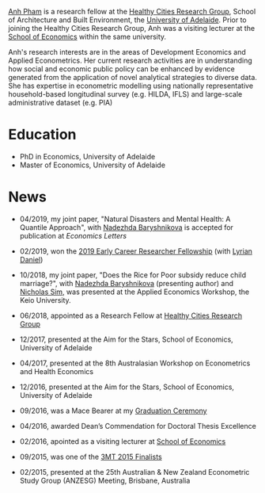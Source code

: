 [Anh Pham](https://researchers.adelaide.edu.au/profile/ngoc.t.pham) is a research fellow at the [Healthy Cities Research Group](https://architecture.adelaide.edu.au/research/housing-and-healthy-cities), School of Architecture and Built Environment, the [University of Adelaide](https://www.adelaide.edu.au/). Prior to joining the Healthy Cities Research Group, Anh was a visiting lecturer at the [School of Economics](https://economics.adelaide.edu.au/) within the same university.

Anh's research interests are in the areas of Development Economics and Applied Econometrics. Her current research activities are in understanding how social and economic public policy can be enhanced by evidence generated from the application of novel analytical strategies to diverse data. She has expertise in econometric modelling using nationally representative household-based longitudinal survey (e.g. HILDA, IFLS) and large-scale administrative dataset (e.g. PIA)

# Education
- PhD in Economics, University of Adelaide
- Master of Economics, University of Adelaide

# News
- 04/2019, my joint paper, "Natural Disasters and Mental Health: A Quantile Approach", with [Nadezhda Baryshnikova](https://www.adelaide.edu.au/directory/nadezhda.baryshnikova) is accepted for publication at *Economics Letters*
- 02/2019, won the [2019 Early Career Researcher Fellowship](https://www.adelaide.edu.au/professions/intranet/news/list/2019/02/26/faculty-research-funding-scheme-results) (with [Lyrian Daniel](https://researchers.adelaide.edu.au/profile/lyrian.daniel))
- 10/2018, my joint paper, "Does the Rice for Poor subsidy reduce child marriage?", with [Nadezhda Baryshnikova](https://www.adelaide.edu.au/directory/nadezhda.baryshnikova) (presenting author) and [Nicholas Sim](https://sites.google.com/view/nicholassim/home), was presented at the Applied Economics Workshop, the Keio University. 

- 06/2018, appointed as a Research Fellow at [Healthy Cities Research Group](https://architecture.adelaide.edu.au/research/housing-and-healthy-cities)
- 12/2017, presented at the Aim for the Stars, School of Economics, University of Adelaide
- 04/2017, presented at the 8th Australasian Workshop on Econometrics and Health Economics
- 12/2016, presented at the Aim for the Stars, School of Economics, University of Adelaide
- 09/2016, was a Mace Bearer at my [Graduation Ceremony](https://www.youtube.com/watch?v=hilxLwIgNo0&list=PLrj2iJKdUdbwgO0RgYgUeFq0S8u0OX167&index=6&t=0s)
- 04/2016, awarded Dean’s Commendation for Doctoral Thesis Excellence 
- 02/2016, apointed as a visiting lecturer at [School of Economics](https://economics.adelaide.edu.au/)
- 09/2015, was one of the [3MT 2015 Finalists](https://www.youtube.com/watch?v=e5ZbZj-_Oys&list=PLrj2iJKdUdbz2yAOAAtkcp2NBLhWNsw7F&index=7) 
- 02/2015, presented at the 25th Australian & New Zealand Econometric Study Group (ANZESG) Meeting, Brisbane, Australia
